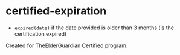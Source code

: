 # certified-expiration

- `expired(date)` if the date provided is older than 3 months (is the certification expired)

Created for TheElderGuardian Certified program.

